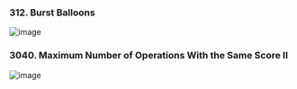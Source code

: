 ### 312. Burst Balloons
![image](https://github.com/AlmSmartDoctor/study-2024-06-advanced-algorithm/assets/66120479/4e068ce5-489c-4ac1-9166-690e36f26836)

### 3040. Maximum Number of Operations With the Same Score II
![image](https://github.com/AlmSmartDoctor/study-2024-06-advanced-algorithm/assets/66120479/f8808865-d51a-4d5e-89c9-5b35e313927e)
